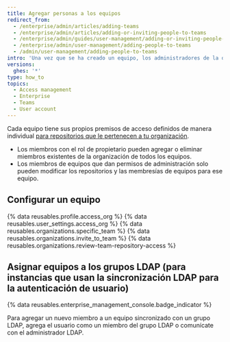 ```yaml
---
title: Agregar personas a los equipos
redirect_from:
  - /enterprise/admin/articles/adding-teams
  - /enterprise/admin/articles/adding-or-inviting-people-to-teams
  - /enterprise/admin/guides/user-management/adding-or-inviting-people-to-teams
  - /enterprise/admin/user-management/adding-people-to-teams
  - /admin/user-management/adding-people-to-teams
intro: 'Una vez que se ha creado un equipo, los administradores de la organización pueden agregar usuarios desde {% data variables.product.product_location %} al equipo y determinar a qué repositorios tienen acceso.'
versions:
  ghes: '*'
type: how_to
topics:
  - Access management
  - Enterprise
  - Teams
  - User account
---
```


Cada equipo tiene sus propios premisos de acceso definidos de manera individual [ para repositorios que le pertenecen a tu organización](/articles/permission-levels-for-an-organization).

- Los miembros con el rol de propietario pueden agregar o eliminar miembros existentes de la organización de todos los equipos.
- Los miembros de equipos que dan permisos de administración solo pueden modificar los repositorios y las membresías de equipos para ese equipo.

## Configurar un equipo

{% data reusables.profile.access_org %}
{% data reusables.user_settings.access_org %}
{% data reusables.organizations.specific_team %}
{% data reusables.organizations.invite_to_team %}
{% data reusables.organizations.review-team-repository-access %}

## Asignar equipos a los grupos LDAP (para instancias que usan la sincronización LDAP para la autenticación de usuario)

{% data reusables.enterprise_management_console.badge_indicator %}

Para agregar un nuevo miembro a un equipo sincronizado con un grupo LDAP, agrega el usuario como un miembro del grupo LDAP o comunícate con el administrador LDAP.
